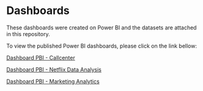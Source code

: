 # Dashboards

These dashboards were created on Power BI and the datasets are attached in this repository.

To view the published Power BI dashboards, please click on the link bellow:

[Dashboard PBI - Callcenter](https://app.powerbi.com/view?r=eyJrIjoiMjRmMTVjNmQtMzI4OC00NTZmLTljYTItYWQ1M2I3NTJhZTZiIiwidCI6IjNmY2RhZDdlLTE0MTUtNDBhZi1iN2VhLWFhZjc2YTI1ZmVhYyJ9)

[Dashboard PBI - Netflix Data Analysis](https://app.powerbi.com/view?r=eyJrIjoiNzE2MTA3YjAtNmViOC00NzI5LWEwYTUtMDZjNmQxZGQ4ZjZiIiwidCI6IjNmY2RhZDdlLTE0MTUtNDBhZi1iN2VhLWFhZjc2YTI1ZmVhYyJ9)

[Dashboard PBI - Marketing Analytics](https://app.powerbi.com/view?r=eyJrIjoiMGI4M2NjZWItYWY1Yi00MGQ5LThlMjktOWJlMzUwMDljNTdkIiwidCI6IjNmY2RhZDdlLTE0MTUtNDBhZi1iN2VhLWFhZjc2YTI1ZmVhYyJ9)
